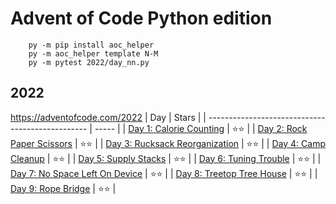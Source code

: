 # Advent of Code Python edition

```
    py -m pip install aoc_helper
    py -m aoc_helper template N-M
    py -m pytest 2022/day_nn.py
```

## 2022
https://adventofcode.com/2022
| Day                                              | Stars |
| ------------------------------------------------ | ----- |
| [Day 1: Calorie Counting](2022/day_01.py)        | ⭐⭐    |
| [Day 2: Rock Paper Scissors](2022/day_02.py)     | ⭐⭐    |
| [Day 3: Rucksack Reorganization](2022/day_03.py) | ⭐⭐    |
| [Day 4: Camp Cleanup](2022/day_04.py)            | ⭐⭐    |
| [Day 5: Supply Stacks](2022/day_05.py)           | ⭐⭐    |
| [Day 6: Tuning Trouble](2022/day_06.py)          | ⭐⭐    |
| [Day 7: No Space Left On Device](2022/day_07.py) | ⭐⭐    |
| [Day 8: Treetop Tree House](2022/day_08.py)      | ⭐⭐    |
| [Day 9: Rope Bridge](2022/day_09.py)             | ⭐⭐    |